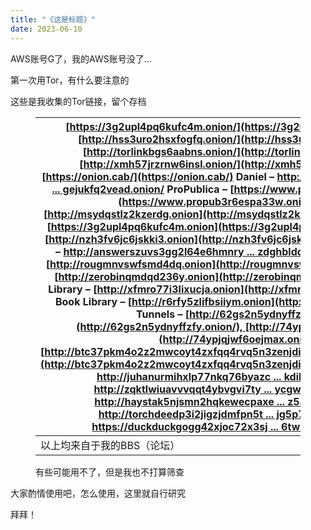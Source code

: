 ```yaml
---
title: "《这是标题》"
date: 2023-06-10
---
```


AWS账号G了，我的AWS账号没了...

第一次用Tor，有什么要注意的

这些是我收集的Tor链接，留个存档

<figure>

| [https://3g2upl4pq6kufc4m.onion/](https://3g2upl4pq6kufc4m.onion/)   [http://hss3uro2hsxfogfq.onion/](http://hss3uro2hsxfogfq.onion/)   [http://torlinkbgs6aabns.onion/](http://torlinkbgs6aabns.onion/)   [http://xmh57jrzrnw6insl.onion/](http://xmh57jrzrnw6insl.onion/)   [https://onion.cab/](https://onion.cab/)   Daniel – [http://donionsixbjtiohce24abfgsf ... gejukfq2vead.onion/](http://donionsixbjtiohce24abfgsffo2l4tk26qx464zylumgejukfq2vead.onion/)   ProPublica – [https://www.propub3r6espa33w.onion](https://www.propub3r6espa33w.onion/)   Ahmia – [http://msydqstlz2kzerdg.onion](http://msydqstlz2kzerdg.onion/)   DuckDuckGo – [https://3g2upl4pq6kufc4m.onion](https://3g2upl4pq6kufc4m.onion/)   Riseup – [http://nzh3fv6jc6jskki3.onion](http://nzh3fv6jc6jskki3.onion/)   Hidden Answers – [http://answerszuvs3gg2l64e6hmnry ... zdghblddvfiqd.onion](http://answerszuvs3gg2l64e6hmnryudl5zgrmwm3vh65hzszdghblddvfiqd.onion/)   Tor Metrics – [http://rougmnvswfsmd4dq.onion](http://rougmnvswfsmd4dq.onion/)   ZeroBin – [http://zerobinqmdqd236y.onion](http://zerobinqmdqd236y.onion/)   Imperial Library – [http://xfmro77i3lixucja.onion](http://xfmro77i3lixucja.onion/)   Comic Book Library – [http://r6rfy5zlifbsiiym.onion](http://r6rfy5zlifbsiiym.onion/)   Tunnels – [http://62gs2n5ydnyffzfy.onion](http://62gs2n5ydnyffzfy.onion/), [http://74ypjqjwf6oejmax.onion](http://74ypjqjwf6oejmax.onion/)   [http://btc37pkm4o2z2mwcoyt4zxfqq4rvq5n3zenjdiianw5o4xzyahkfzoqd.onion](http://btc37pkm4o2z2mwcoyt4zxfqq4rvq5n3zenjdiianw5o4xzyahkfzoqd.onion)   [http://juhanurmihxlp77nkq76byazc ... kdibsot4csyd.onion/](http://juhanurmihxlp77nkq76byazcldy2hlmovfu2epvl5ankdibsot4csyd.onion/)   [http://zqktlwiuavvvqqt4ybvgvi7ty ... ycgwqbym2qad.onion/](http://zqktlwiuavvvqqt4ybvgvi7tyo4hjl5xgfuvpdf6otjiycgwqbym2qad.onion/)   [http://haystak5njsmn2hqkewecpaxe ... z5afxhnpxfid.onion/](http://haystak5njsmn2hqkewecpaxetahtwhsbsa64jom2k22z5afxhnpxfid.onion/)   [http://torchdeedp3i2jigzjdmfpn5t ... jg5p77c54dqd.onion/](http://torchdeedp3i2jigzjdmfpn5ttjhthh5wbmda2rr3jvqjg5p77c54dqd.onion/)   [https://duckduckgogg42xjoc72x3sj ... 6twagswzczad.onion/](https://duckduckgogg42xjoc72x3sjasowoarfbgcmvfimaftt6twagswzczad.onion/) |
| --- |
| 以上均来自于我的BBS（论坛） |

<figcaption>

有些可能用不了，但是我也不打算筛查

</figcaption>

</figure>

大家酌情使用吧，怎么使用，这里就自行研究

拜拜！
